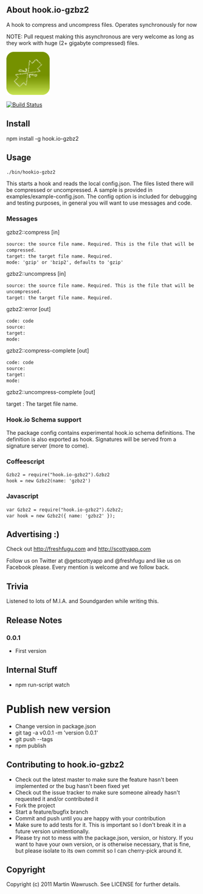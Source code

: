 ## About hook.io-gzbz2

A hook to compress and uncompress files. Operates synchronously for now

NOTE: Pull request making this asynchronous are very welcome as long as they work with huge (2+ gigabyte compressed) files.

![Gzbz2 Icon](http://github.com/scottyapp/hook.io-gzbz2/raw/master/assets/gzbz2114x114.png)

[![Build Status](https://secure.travis-ci.org/scottyapp/hook.io-gzbz2.png)](http://travis-ci.org/scottyapp/hook.io-gzbz2.png)


## Install

npm install -g hook.io-gzbz2

## Usage

	./bin/hookio-gzbz2 

This starts a hook and reads the local config.json. The files listed there will be compressed or uncompressed. A sample is provided in examples/example-config.json. The config
option is included for debugging and testing purposes, in general you will want to use messages and code.

### Messages

gzbz2::compress [in]

	source: the source file name. Required. This is the file that will be compressed.
	target: the target file name. Required.
	mode: 'gzip' or 'bzip2', defaults to 'gzip'

gzbz2::uncompress [in]

	source: the source file name. Required. This is the file that will be uncompressed.
	target: the target file name. Required.

gzbz2::error [out]

	code: code
	source:
	target:
	mode:

gzbz2::compress-complete [out]

	code: code
	source:
	target:
	mode:

gzbz2::uncompress-complete [out]

target : The target file name.

### Hook.io Schema support 

The package config contains experimental hook.io schema definitions. The definition is also exported as hook. Signatures will be served from a signature server (more to come).

### Coffeescript

	Gzbz2 = require("hook.io-gzbz2").Gzbz2
	hook = new Gzbz2(name: 'gzbz2')
 
### Javascript

	var Gzbz2 = require("hook.io-gzbz2").Gzbz2;
	var hook = new Gzbz2({ name: 'gzbz2' });

## Advertising :)

Check out http://freshfugu.com and http://scottyapp.com

Follow us on Twitter at @getscottyapp and @freshfugu and like us on Facebook please. Every mention is welcome and we follow back.

## Trivia

Listened to lots of M.I.A. and Soundgarden while writing this.

## Release Notes

### 0.0.1

* First version

## Internal Stuff

* npm run-script watch

# Publish new version

* Change version in package.json
* git tag -a v0.0.1 -m 'version 0.0.1'
* git push --tags
* npm publish

## Contributing to hook.io-gzbz2
 
* Check out the latest master to make sure the feature hasn't been implemented or the bug hasn't been fixed yet
* Check out the issue tracker to make sure someone already hasn't requested it and/or contributed it
* Fork the project
* Start a feature/bugfix branch
* Commit and push until you are happy with your contribution
* Make sure to add tests for it. This is important so I don't break it in a future version unintentionally.
* Please try not to mess with the package.json, version, or history. If you want to have your own version, or is otherwise necessary, that is fine, but please isolate to its own commit so I can cherry-pick around it.

## Copyright

Copyright (c) 2011 Martin Wawrusch. See LICENSE for
further details.


